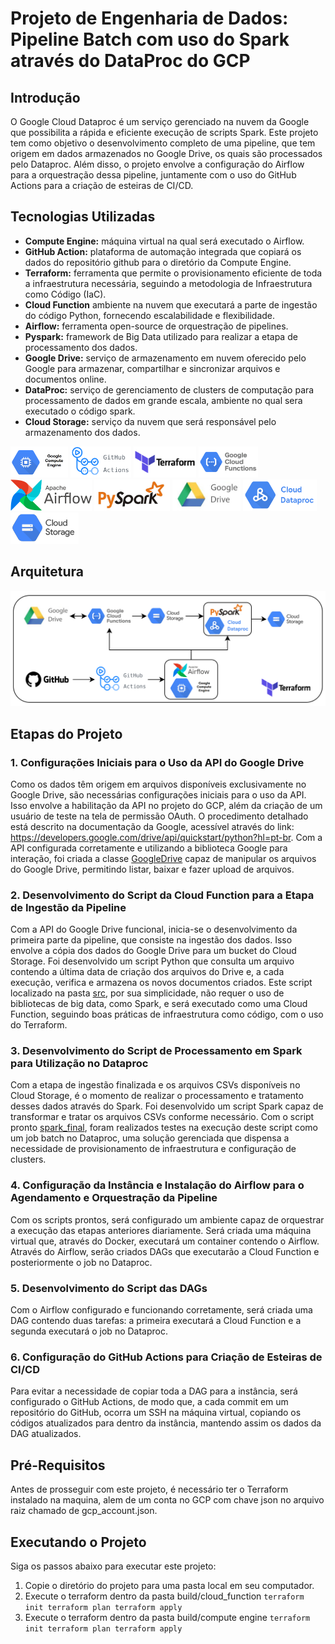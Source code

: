 # Projeto de Engenharia de Dados: Pipeline Batch com uso do Spark através do DataProc do GCP

## Introdução

O Google Cloud Dataproc é um serviço gerenciado na nuvem da Google que possibilita a rápida e eficiente execução de scripts Spark. Este projeto tem como objetivo o desenvolvimento completo de uma pipeline, que tem origem em dados armazenados no Google Drive, os quais são processados pelo Dataproc. Além disso, o projeto envolve a configuração do Airflow para a orquestração dessa pipeline, juntamente com o uso do GitHub Actions para a criação de esteiras de CI/CD. 

## Tecnologias Utilizadas

- **Compute Engine:** máquina virtual na qual será executado o Airflow.
- **GitHub Action:** plataforma de automação integrada que copiará os dados do repositório github para o diretório da Compute Engine.   
- **Terraform:** ferramenta que permite o provisionamento eficiente de toda a infraestrutura necessária, seguindo a metodologia de Infraestrutura como Código (IaC). 
- **Cloud Function** ambiente na nuvem que executará a parte de ingestão do código Python, fornecendo escalabilidade e flexibilidade. 
- **Airflow:** ferramenta open-source de orquestração de pipelines.
- **Pyspark:** framework de Big Data utilizado para realizar a etapa de processamento dos dados.
- **Google Drive:** serviço de armazenamento em nuvem oferecido pelo Google para armazenar, compartilhar e sincronizar arquivos e documentos online.
- **DataProc:** serviço de gerenciamento de clusters de computação para processamento de dados em grande escala, ambiente no qual sera executado o código spark.
- **Cloud Storage:** serviço da nuvem que será responsável pelo armazenamento dos dados.
  
<p align="left">
<img src="/img/Google-Compute-Engine.png" alt="compute-engine" height="50" /> 
<img src="/img/git_hub_actions.png" alt="github_actions" height="50" />
<img src="/img/terraform.png" alt="terraform" height="50" />
<img src="/img/cloud-function.png" alt="cloud-function" height="50" />
<img src="/img/AirflowLogo.png" alt="AirflowLogo.png" height="50" />
<img src="/img/pyspark.jpg" alt="pyspark" height="50" />  
<img src="/img/google_drive.jpg" alt="google_drive" height="50" />  
<img src="/img/data_proc.png" alt="data_proc.png" height="50" />  
<img src="/img/cloud storage.png" alt="cloud storage" height="50" />  
</p>

## Arquitetura

![Diagrama de Arquitetura](img/arquitetura_data_proc.png)

## Etapas do Projeto

### 1. Configurações Iniciais para o Uso da API do Google Drive

Como os dados têm origem em arquivos disponíveis exclusivamente no Google Drive, são necessárias configurações iniciais para o uso da API. Isso envolve a habilitação da API no projeto do GCP, além da criação de um usuário de teste na tela de permissão OAuth. O procedimento detalhado está descrito na documentação da Google, acessível através do link: https://developers.google.com/drive/api/quickstart/python?hl=pt-br. Com a API configurada corretamente e utilizando a biblioteca Google para interação, foi criada a classe [GoogleDrive](src/classes/google_drive.py) capaz de manipular os arquivos do Google Drive, permitindo listar, baixar e fazer upload de arquivos. 

### 2. Desenvolvimento do Script da Cloud Function para a Etapa de Ingestão da Pipeline

Com a API do Google Drive funcional, inicia-se o desenvolvimento da primeira parte da pipeline, que consiste na ingestão dos dados. Isso envolve a cópia dos dados do Google Drive para um bucket do Cloud Storage. Foi desenvolvido um script Python que consulta um arquivo contendo a última data de criação dos arquivos do Drive e, a cada execução, verifica e armazena os novos documentos criados. Este script localizado na pasta [src](src/), por sua simplicidade, não requer o uso de bibliotecas de big data, como Spark, e será executado como uma Cloud Function, seguindo boas práticas de infraestrutura como código, com o uso do Terraform. 

### 3. Desenvolvimento do Script de Processamento em Spark para Utilização no Dataproc

Com a etapa de ingestão finalizada e os arquivos CSVs disponíveis no Cloud Storage, é o momento de realizar o processamento e tratamento desses dados através do Spark. Foi desenvolvido um script Spark capaz de transformar e tratar os arquivos CSVs conforme necessário. Com o script pronto [spark_final](dags/spark_final.py), foram realizados testes na execução deste script como um job batch no Dataproc, uma solução gerenciada que dispensa a necessidade de provisionamento de infraestrutura e configuração de clusters. 

### 4. Configuração da Instância e Instalação do Airflow para o Agendamento e Orquestração da Pipeline

Com os scripts prontos, será configurado um ambiente capaz de orquestrar a execução das etapas anteriores diariamente. Será criada uma máquina virtual que, através do Docker, executará um container contendo o Airflow. Através do Airflow, serão criados DAGs que executarão a Cloud Function e posteriormente o job no Dataproc. 

### 5. Desenvolvimento do Script das DAGs

Com o Airflow configurado e funcionando corretamente, será criada uma DAG contendo duas tarefas: a primeira executará a Cloud Function e a segunda executará o job no Dataproc. 

### 6. Configuração do GitHub Actions para Criação de Esteiras de CI/CD

Para evitar a necessidade de copiar toda a DAG para a instância, será configurado o GitHub Actions, de modo que, a cada commit em um repositório do GitHub, ocorra um SSH na máquina virtual, copiando os códigos atualizados para dentro da instância, mantendo assim os dados da DAG atualizados. 


## Pré-Requisitos

Antes de prosseguir com este projeto, é necessário ter o Terraform instalado na maquina, alem de um conta no GCP com chave json no arquivo raiz chamado de gcp_account.json.

## Executando o Projeto

Siga os passos abaixo para executar este projeto:
1. Copie o diretório do projeto para uma pasta local em seu computador.
2. Execute o terraform dentro da pasta build/cloud_function  `terraform init terraform plan terraform apply`
3. Execute o terraform dentro da pasta build/compute engine  `terraform init terraform plan terraform apply`


